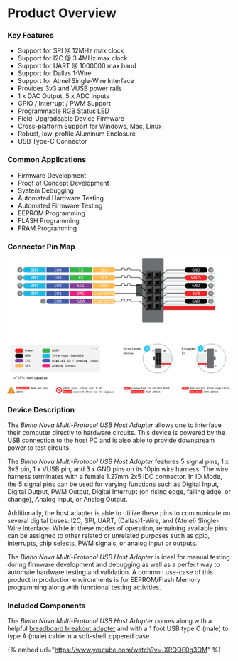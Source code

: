 # Product Overview

### Key Features

* Support for SPI @ 12MHz max clock
* Support for I2C @ 3.4MHz max clock
* Support for UART @ 1000000 max baud
* Support for Dallas 1-Wire
* Support for Atmel Single-Wire Interface
* Provides 3v3 and VUSB power rails
* 1 x DAC Output, 5 x ADC Inputs
* GPIO / Interrupt / PWM Support
* Programmable RGB Status LED
* Field-Upgradeable Device Firmware
* Cross-platform Support for Windows, Mac, Linux
* Robust, low-profile Aluminum Enclosure
* USB Type-C Connector

### Common Applications

* Firmware Development
* Proof of Concept Development
* System Debugging
* Automated Hardware Testing
* Automated Firmware Testing
* EEPROM Programming
* FLASH Programming
* FRAM Programming

### Connector Pin Map

![](../.gitbook/assets/20200619_novapinout.png)

### Device Description

The _Binho Nova Multi-Protocol USB Host Adapter_ allows one to interface their computer directly to hardware circuits. This device is powered by the USB connection to the host PC and is also able to provide downstream power to test circuits.

The _Binho Nova Multi-Protocol USB Host Adapter_ features 5 signal pins, 1 x 3v3 pin, 1 x VUSB pin, and 3 x GND pins on its 10pin wire harness. The wire harness terminates with a female 1.27mm 2x5 IDC connector. In IO Mode, the 5 signal pins can be used for varying functions such as Digital Input, Digital Output, PWM Output, Digital Interrupt \(on rising edge, falling edge, or change\), Analog Input, or Analog Output.

Additionally, the host adapter is able to utilize these pins to communicate on several digital buses: I2C, SPI, UART, \(Dallas\)1-Wire, and \(Atmel\) Single-Wire Interface. While in these modes of operation, remaining available pins can be assigned to other related or unrelated purposes such as gpio, interrupts, chip selects, PWM signals, or analog input or outputs.

The _Binho Nova Multi-Protocol USB Host Adapter_ is ideal for manual testing during firmware development and debugging as well as a perfect way to automate hardware testing and validation. A common use-case of this product in production environments is for EEPROM/Flash Memory programming along with functional testing activities.

### Included Components

The _Binho Nova Multi-Protocol USB Host Adapter_ comes along with a helpful [breadboard breakout adapter](https://binho.io/collections/accessories/products/breadboard-breakout) and with a 1 foot USB type C \(male\) to type A \(male\) cable in a soft-shell zippered case.

{% embed url="https://www.youtube.com/watch?v=-XRQQE0g3OM" %}



  


